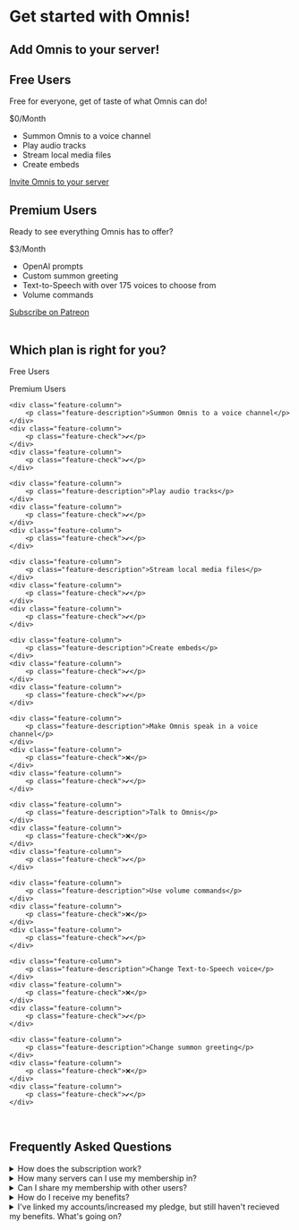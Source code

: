 # Get started with Omnis!

<link rel="stylesheet" href="https://cdnjs.cloudflare.com/ajax/libs/font-awesome/6.1.0/css/all.min.css">

<h2 class="feature-header"><b>Add Omnis to your server!</b></h2>

<div class="pricing-container">
    <div class="pricing-box">
        <h2 class="pricing-header"><b>Free Users</b></h2>
        <p class="pricing-description">Free for everyone, get of taste of what Omnis can do!</p>
        <div class="pricing-price">
            <span class="pricing-price-bold">$0</span><span>/Month</span>
        </div>
        <ul class="pricing-features">
            <li>Summon Omnis to a voice channel</li>
			<li>Play audio tracks</li>
            <li>Stream local media files</li>
            <li>Create embeds</li>
        </ul>
        <a class="pricing-button" href="https://discord.com/api/oauth2/authorize?client_id=1079301591548563527&permissions=277062470720&scope=bot">
			<i class="fab fa-discord fa-bounce"></i> Invite Omnis to your server
		</a>
    </div>
    <div class="pricing-box">
        <h2 class="pricing-header"><b>Premium Users</b></h2>
        <p class="pricing-description">Ready to see everything Omnis has to offer?</p>
        <div class="pricing-price">
            <span class="pricing-price-bold">$3</span><span>/Month</span>
        </div>
        <ul class="pricing-features">
			<li>OpenAI prompts</li>
            <li>Custom summon greeting</li>
			<li>Text-to-Speech with over 175 voices to choose from</li>
			<li>Volume commands</li>
        </ul>
        <a class="pricing-button" href="https://www.patreon.com/7thousandnumbers/membership">
			<i class="fa-brands fa-patreon fa-bounce"></i> Subscribe on Patreon
		</a>
    </div>
</div>

<br>

<h2 class="feature-header"><b>Which plan is right for you?</b></h2>

<div class="feature-list">
    <div class="feature-column">
        <p class="feature-label"></p>
    </div>
    <div class="feature-column">
        <p class="feature-label">Free Users</p>
    </div>
    <div class="feature-column">
        <p class="feature-label">Premium Users</p>
    </div>
	
    <div class="feature-column">
        <p class="feature-description">Summon Omnis to a voice channel</p>
    </div>
    <div class="feature-column">
        <p class="feature-check">✔️</p>
    </div>
    <div class="feature-column">
        <p class="feature-check">✔️</p>
    </div>
	
	<div class="feature-column">
        <p class="feature-description">Play audio tracks</p>
    </div>
    <div class="feature-column">
        <p class="feature-check">✔️</p>
    </div>
    <div class="feature-column">
        <p class="feature-check">✔️</p>
    </div>
	
	<div class="feature-column">
        <p class="feature-description">Stream local media files</p>
    </div>
    <div class="feature-column">
        <p class="feature-check">✔️</p>
    </div>
    <div class="feature-column">
        <p class="feature-check">✔️</p>
    </div>
	
	<div class="feature-column">
        <p class="feature-description">Create embeds</p>
    </div>
    <div class="feature-column">
        <p class="feature-check">✔️</p>
    </div>
    <div class="feature-column">
        <p class="feature-check">✔️</p>
    </div>
	
	<div class="feature-column">
        <p class="feature-description">Make Omnis speak in a voice channel</p>
    </div>
    <div class="feature-column">
        <p class="feature-check">❌</p>
    </div>
    <div class="feature-column">
        <p class="feature-check">✔️</p>
    </div>
	
	<div class="feature-column">
        <p class="feature-description">Talk to Omnis</p>
    </div>
    <div class="feature-column">
        <p class="feature-check">❌</p>
    </div>
    <div class="feature-column">
        <p class="feature-check">✔️</p>
    </div>
	
	<div class="feature-column">
        <p class="feature-description">Use volume commands</p>
    </div>
    <div class="feature-column">
        <p class="feature-check">❌</p>
    </div>
    <div class="feature-column">
        <p class="feature-check">✔️</p>
    </div>
	
	<div class="feature-column">
        <p class="feature-description">Change Text-to-Speech voice</p>
    </div>
    <div class="feature-column">
        <p class="feature-check">❌</p>
    </div>
    <div class="feature-column">
        <p class="feature-check">✔️</p>
    </div>
	
	<div class="feature-column">
        <p class="feature-description">Change summon greeting</p>
    </div>
    <div class="feature-column">
        <p class="feature-check">❌</p>
    </div>
    <div class="feature-column">
        <p class="feature-check">✔️</p>
    </div>
</div>

<br>

<h2 class="feature-header"><b>Frequently Asked Questions</b></h2>

<details>
    <summary>How does the subscription work?</summary>
	<p class="pricing-description">When you subscribe, you are buying an individual membership for yourself. You'll receive an allowance every month based on the amount that you pledge. If you use more than your allowance covers, you'll temporarily lose access to prompt generation until your usage resets when your membership renews or until you increase your pledge.</p>
</details>

<details>
    <summary>How many servers can I use my membership in?</summary>
	<p class="pricing-description">You can use your membership in any server with Omnis. You do not need multiple subscriptions for additional servers.</p>
</details>

<details>
    <summary>Can I share my membership with other users?</summary>
	<p class="pricing-description">Not at the moment, but I do have plans to add a membership tier that lets you do just that.</p>
</details>

<details>
    <summary>How do I receive my benefits?</summary>
    <p class="pricing-description">All you need to do <a href="https://www.patreon.com/settings/apps/discord">link your Discord account and Patreon account</a>.</p>
</details>

<details>
    <summary>I've linked my accounts/increased my pledge, but still haven't recieved my benefits. What's going on?</summary>
    <p class="pricing-description">Omnis refreshes it's Patreon subscriptions every 60 seconds. If you still aren't recieving your benefits after that, then Patreon's servers may be under maintenance. Give it another try in a few minutes, if it still doesn't work, reach out to me!</p>
</details>